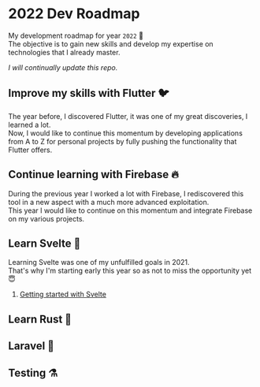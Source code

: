 # 2022 Dev Roadmap

My development roadmap for year `2022` 🚀  
The objective is to gain new skills and develop my expertise on technologies that I already master.

_I will continually update this repo._

## Improve my skills with Flutter 🐦

The year before, I discovered Flutter, it was one of my great discoveries, I learned a lot.  
Now, I would like to continue this momentum by developing applications from A to Z for personal projects by fully pushing the functionality that Flutter offers.

<!-- 1. []() -->

## Continue learning with Firebase 🔥

During the previous year I worked a lot with Firebase, I rediscovered this tool in a new aspect with a much more advanced exploitation.  
This year I would like to continue on this momentum and integrate Firebase on my various projects.

<!-- 1. []() -->

## Learn Svelte 💫

Learning Svelte was one of my unfulfilled goals in 2021.  
That's why I'm starting early this year so as not to miss the opportunity yet 😇

1. [Getting started with Svelte](https://github.com/daoodaba975/lets.svelte)
<!-- 2. []() -->

## Learn Rust 🐇

## Laravel 🔴

## Testing ⚗️
